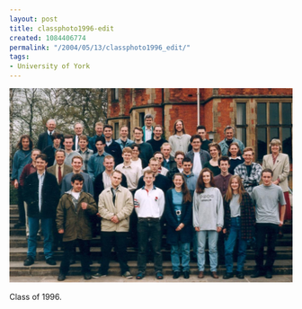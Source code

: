 ```yaml
---
layout: post
title: classphoto1996-edit
created: 1084406774
permalink: "/2004/05/13/classphoto1996_edit/"
tags:
- University of York
---
```


<img src="/image/images/classphoto1996-edit-637.jpg"/>

Class of 1996.
